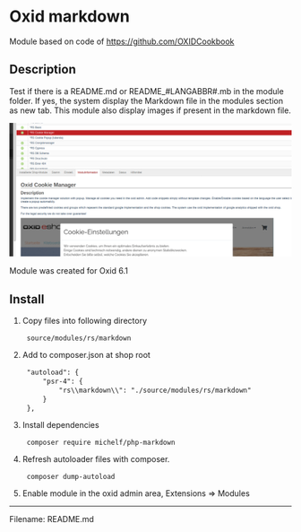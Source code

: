 # Oxid markdown

Module based on code of https://github.com/OXIDCookbook

## Description

Test if there is a README.md or README_#LANGABBR#.mb in the module folder. If yes, the system display the Markdown file 
in the modules section as new tab. This module also display images if present in the markdown file.

![](settings1.png)

Module was created for Oxid 6.1

## Install

1. Copy files into following directory
        
        source/modules/rs/markdown
        
2. Add to composer.json at shop root
  
        "autoload": {
            "psr-4": {
                "rs\\markdown\\": "./source/modules/rs/markdown"
            }
        },

3. Install dependencies 

        composer require michelf/php-markdown

4. Refresh autoloader files with composer.

        composer dump-autoload
        
5. Enable module in the oxid admin area, Extensions => Modules

---

Filename: README.md